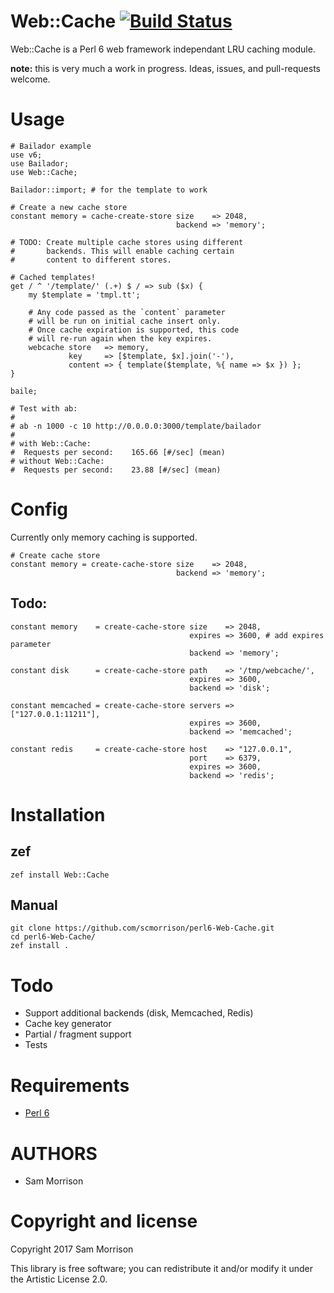 Web::Cache [![Build Status](https://travis-ci.org/scmorrison/perl6-Web-Cache.svg?branch=master)](https://travis-ci.org/scmorrison/perl6-Web-Cache)
===

Web::Cache is a Perl 6 web framework independant LRU caching module.

**note:** this is very much a work in progress. Ideas, issues, and pull-requests welcome.

Usage
=====

```perl6
# Bailador example
use v6;
use Bailador;
use Web::Cache;

Bailador::import; # for the template to work

# Create a new cache store
constant memory = cache-create-store size    => 2048,
                                     backend => 'memory';

# TODO: Create multiple cache stores using different
#       backends. This will enable caching certain 
#       content to different stores.

# Cached templates!
get / ^ '/template/' (.+) $ / => sub ($x) {
    my $template = 'tmpl.tt';
     
    # Any code passed as the `content` parameter
    # will be run on initial cache insert only.
    # Once cache expiration is supported, this code
    # will re-run again when the key expires.
    webcache store   => memory,
             key     => [$template, $x].join('-'),
             content => { template($template, %{ name => $x }) };
}

baile;

# Test with ab:
#
# ab -n 1000 -c 10 http://0.0.0.0:3000/template/bailador 
#
# with Web::Cache:
#  Requests per second:    165.66 [#/sec] (mean)
# without Web::Cache:
#  Requests per second:    23.88 [#/sec] (mean)
```

Config
======

Currently only memory caching is supported. 

```perl6
# Create cache store
constant memory = create-cache-store size    => 2048,
                                     backend => 'memory';
```

## Todo:

```perl6
constant memory    = create-cache-store size    => 2048,
                                        expires => 3600, # add expires parameter
                                        backend => 'memory';

constant disk      = create-cache-store path    => '/tmp/webcache/',
                                        expires => 3600,
                                        backend => 'disk';

constant memcached = create-cache-store servers => ["127.0.0.1:11211"],
                                        expires => 3600,
                                        backend => 'memcached';

constant redis     = create-cache-store host    => "127.0.0.1",
                                        port    => 6379,
                                        expires => 3600,
                                        backend => 'redis';
```


Installation
============

## zef
```
zef install Web::Cache
```

## Manual

```
git clone https://github.com/scmorrison/perl6-Web-Cache.git
cd perl6-Web-Cache/
zef install .
```

Todo
====

* Support additional backends (disk, Memcached, Redis)
* Cache key generator
* Partial / fragment support
* Tests

Requirements
============

* [Perl 6](http://perl6.org/)

AUTHORS
=======

* Sam Morrison

Copyright and license
=====================

Copyright 2017 Sam Morrison

This library is free software; you can redistribute it and/or modify it under the Artistic License 2.0.
